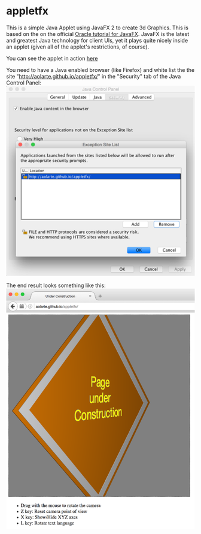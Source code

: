 # appletfx

This is a simple Java Applet using JavaFX 2 to create 3d Graphics.
This is based on the on the official [Oracle tutorial for JavaFX](https://docs.oracle.com/javase/8/javafx/graphics-tutorial/sampleapp3d.htm). JavaFX is the latest and greatest Java technology for client UIs, yet it plays quite nicely inside an applet (given all of the applet's restrictions, of course).

You can see the applet in action [here](http://aolarte.github.io/appletfx/)


You need to have a Java enabled browser (like Firefox) and white list the the site "http://aolarte.github.io/appletfx/" in the "Security" tab of the Java Control Panel:
![Java Security white list](img/java_security.png)

The end result looks something like this:
![Applet in Browser](img/applet.png)